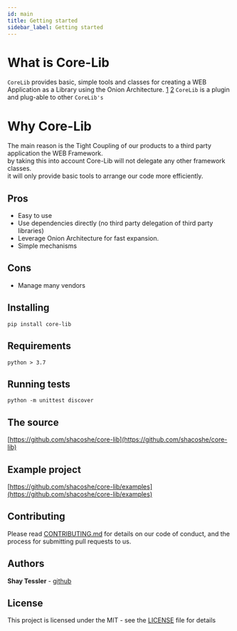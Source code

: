```yaml
---
id: main
title: Getting started
sidebar_label: Getting started
---
```


# What is Core-Lib

`CoreLib` provides basic, simple tools and classes for creating a WEB Application as a Library using the Onion Architecture. [1](https://www.codeguru.com/csharp/csharp/cs_misc/designtechniques/understanding-onion-architecture.html) [2](https://www.google.com/search?sxsrf=ACYBGNT0NhYbUZLnDQbC9b6uPBqjZmjwgw%3A1579104811273&ei=KzofXuOfEO3IgwfngLPwAg&q=onion+Architecture&oq=onion+Architecture&gs_l=psy-ab.12...0.0..109691...0.0..0.0.0.......0......gws-wiz.oEYi3afxy_c&ved=0ahUKEwij4drq_4XnAhVt5OAKHWfADC4Q4dUDCAs)
`CoreLib` is a plugin and plug-able to other `CoreLib's`   

# Why Core-Lib

The main reason is the Tight Coupling of our products to a third party application the WEB Framework.   
by taking this into account Core-Lib will not delegate any other framework classes.    
it will only provide basic tools to arrange our code more efficiently.

## Pros
* Easy to use
* Use dependencies directly (no third party delegation of third party libraries)
* Leverage Onion Architecture for fast expansion.
* Simple mechanisms   

## Cons
* Manage many vendors 


## Installing

    pip install core-lib

## Requirements

    python > 3.7

## Running tests

    python -m unittest discover

## The source

[https://github.com/shacoshe/core-lib](https://github.com/shacoshe/core-lib)
   
## Example project

[https://github.com/shacoshe/core-lib/examples](https://github.com/shacoshe/core-lib/examples)

## Contributing

Please read [CONTRIBUTING.md](https://gist.github.com/PurpleBooth/b24679402957c63ec426) for details on our code of conduct, and the process for submitting pull requests to us.


## Authors

**Shay Tessler**  - [github](https://github.com/shacoshe)


## License

This project is licensed under the MIT - see the [LICENSE](https://github.com/shacoshe/core-lib/blob/master/LICENSE) file for details

